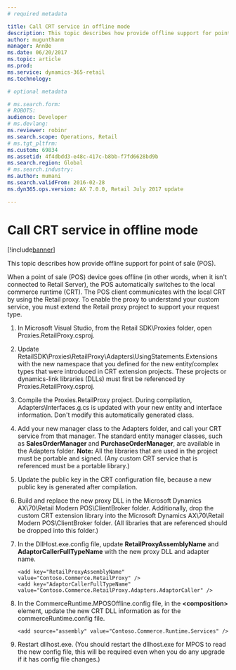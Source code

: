 ```yaml
---
# required metadata

title: Call CRT service in offline mode
description: This topic describes how provide offline support for point of sale (POS).
author: mugunthanm
manager: AnnBe
ms.date: 06/20/2017
ms.topic: article
ms.prod: 
ms.service: dynamics-365-retail
ms.technology: 

# optional metadata

# ms.search.form: 
# ROBOTS: 
audience: Developer
# ms.devlang: 
ms.reviewer: robinr
ms.search.scope: Operations, Retail
# ms.tgt_pltfrm: 
ms.custom: 69834
ms.assetid: 4f4dbdd3-e48c-417c-b8bb-f7fd6628bd9b
ms.search.region: Global
# ms.search.industry: 
ms.author: mumani
ms.search.validFrom: 2016-02-28
ms.dyn365.ops.version: AX 7.0.0, Retail July 2017 update

---
```


# Call CRT service in offline mode

[!include[banner](../includes/banner.md)]


This topic describes how provide offline support for point of sale (POS).

When a point of sale (POS) device goes offline (in other words, when it isn't connected to Retail Server), the POS automatically switches to the local commerce runtime (CRT). The POS client communicates with the local CRT by using the Retail proxy. To enable the proxy to understand your custom service, you must extend the Retail proxy project to support your request type.

1.  In Microsoft Visual Studio, from the Retail SDK\\Proxies folder, open Proxies.RetailProxy.csproj.
2.  Update RetailSDK\\Proxies\\RetailProxy\\Adapters\\UsingStatements.Extensions with the new namespace that you defined for the new entity/complex types that were introduced in CRT extension projects. These projects or dynamics-link libraries (DLLs) must first be referenced by Proxies.RetailProxy.csproj.
3.  Compile the Proxies.RetailProxy project. During compilation, Adapters\\Interfaces.g.cs is updated with your new entity and interface information. Don't modify this automatically generated class.
4.  Add your new manager class to the Adapters folder, and call your CRT service from that manager. The standard entity manager classes, such as **SalesOrderManager** and **PurchaseOrderManager**, are available in the Adapters folder. **Note:** All the libraries that are used in the project must be portable and signed. (Any custom CRT service that is referenced must be a portable library.)
5.  Update the public key in the CRT configuration file, because a new public key is generated after compilation.
6.  Build and replace the new proxy DLL in the Microsoft Dynamics AX\\70\\Retail Modern POS\\ClientBroker folder. Additionally, drop the custom CRT extension library into the Microsoft Dynamics AX\\70\\Retail Modern POS\\ClientBroker folder. (All libraries that are referenced should be dropped into this folder.)
7.  In the DllHost.exe.config file, update **RetailProxyAssemblyName** and **AdaptorCallerFullTypeName** with the new proxy DLL and adapter name.

        <add key="RetailProxyAssemblyName" value="Contoso.Commerce.RetailProxy" />
        <add key="AdaptorCallerFullTypeName" value="Contoso.Commerce.RetailProxy.Adapters.AdaptorCaller" />

8.  In the CommerceRuntime.MPOSOffline.config file, in the **&lt;composition&gt;** element, update the new CRT DLL information as for the commerceRuntime.config file.

        <add source="assembly" value="Contoso.Commerce.Runtime.Services" />

9.  Restart dllhost.exe. (You should restart the dllhost.exe for MPOS to read the new config file, this will be required even when you do any upgrade if it has config file changes.)




